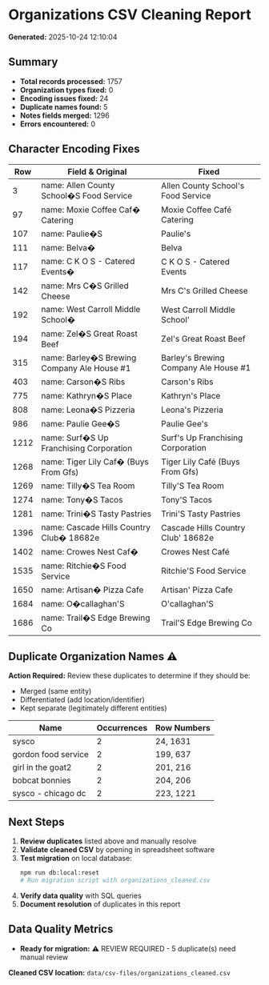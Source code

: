 # Organizations CSV Cleaning Report

**Generated:** 2025-10-24 12:10:04

## Summary

- **Total records processed:** 1757
- **Organization types fixed:** 0
- **Encoding issues fixed:** 24
- **Duplicate names found:** 5
- **Notes fields merged:** 1296
- **Errors encountered:** 0

## Character Encoding Fixes

| Row | Field & Original | Fixed |
|-----|------------------|-------|
| 3 | name: Allen County School�S Food Service | Allen County School's Food Service |
| 97 | name: Moxie Coffee Caf� Catering | Moxie Coffee Café Catering |
| 107 | name: Paulie�S | Paulie's |
| 111 | name: Belva� | Belva |
| 117 | name: C K O S - Catered Events� | C K O S - Catered Events |
| 142 | name: Mrs C�S Grilled Cheese | Mrs C's Grilled Cheese |
| 192 | name: West Carroll Middle School� | West Carroll Middle School' |
| 194 | name: Zel�S Great Roast Beef | Zel's Great Roast Beef |
| 315 | name: Barley�S Brewing Company Ale House #1 | Barley's Brewing Company Ale House #1 |
| 403 | name: Carson�S Ribs | Carson's Ribs |
| 775 | name: Kathryn�S Place | Kathryn's Place |
| 808 | name: Leona�S Pizzeria | Leona's Pizzeria |
| 986 | name: Paulie Gee�S | Paulie Gee's |
| 1212 | name: Surf�S Up Franchising Corporation | Surf's Up Franchising Corporation |
| 1268 | name: Tiger Lily Caf� (Buys From Gfs) | Tiger Lily Café (Buys From Gfs) |
| 1269 | name: Tilly�S Tea Room | Tilly'S Tea Room |
| 1274 | name: Tony�S Tacos | Tony'S Tacos |
| 1281 | name: Trini�S Tasty Pastries | Trini'S Tasty Pastries |
| 1396 | name: Cascade Hills Country Club� 18682e | Cascade Hills Country Club' 18682e |
| 1402 | name: Crowes Nest Caf� | Crowes Nest Café |
| 1535 | name: Ritchie�S Food Service | Ritchie'S Food Service |
| 1650 | name: Artisan� Pizza Cafe | Artisan' Pizza Cafe |
| 1684 | name: O�callaghan'S | O'callaghan'S |
| 1686 | name: Trail�S Edge Brewing Co | Trail'S Edge Brewing Co |

## Duplicate Organization Names ⚠️

**Action Required:** Review these duplicates to determine if they should be:
- Merged (same entity)
- Differentiated (add location/identifier)
- Kept separate (legitimately different entities)

| Name | Occurrences | Row Numbers |
|------|-------------|-------------|
| sysco | 2 | 24, 1631 |
| gordon food service | 2 | 199, 637 |
| girl in the goat2 | 2 | 201, 216 |
| bobcat bonnies | 2 | 204, 206 |
| sysco - chicago dc | 2 | 223, 1221 |

## Next Steps

1. **Review duplicates** listed above and manually resolve
2. **Validate cleaned CSV** by opening in spreadsheet software
3. **Test migration** on local database:
   ```bash
   npm run db:local:reset
   # Run migration script with organizations_cleaned.csv
   ```
4. **Verify data quality** with SQL queries
5. **Document resolution** of duplicates in this report

## Data Quality Metrics

- **Ready for migration:** ⚠️ REVIEW REQUIRED - 5 duplicate(s) need manual review

**Cleaned CSV location:** `data/csv-files/organizations_cleaned.csv`

